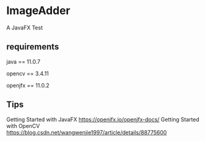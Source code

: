 # ImageAdder
A JavaFX Test
## requirements
java == 11.0.7

opencv == 3.4.11

openjfx == 11.0.2
## Tips
Getting Started with JavaFX https://openjfx.io/openjfx-docs/
Getting Started with OpenCV https://blog.csdn.net/wangwenjie1997/article/details/88775600
